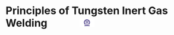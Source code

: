 # Principles of Tungsten Inert Gas Welding &nbsp; &nbsp; &nbsp; &nbsp; &nbsp; &nbsp; <img src="./images/iitkgp.png" width="8%" />